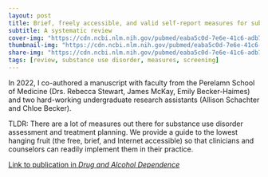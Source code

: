 ```yaml
---
layout: post
title: Brief, freely accessible, and valid self-report measures for substance use disorders and treatment
subtitle: A systematic review
cover-img: "https://cdn.ncbi.nlm.nih.gov/pubmed/eaba5c0d-7e6e-41c6-adb7-42a4806a5336/core/images/pubmed-logo-blue.svg"
thumbnail-img: "https://cdn.ncbi.nlm.nih.gov/pubmed/eaba5c0d-7e6e-41c6-adb7-42a4806a5336/core/images/pubmed-logo-blue.svg"
share-img: "https://cdn.ncbi.nlm.nih.gov/pubmed/eaba5c0d-7e6e-41c6-adb7-42a4806a5336/core/images/pubmed-logo-blue.svg"
tags: [review, substance use disorder, measures, screening]
---
```


In 2022, I co-authored a manuscript with faculty from the Perelamn School of Medicine (Drs. Rebecca Stewart, James McKay, Emily Becker-Haimes) and two hard-working undergraduate research assistants (Allison Schachter and Chloe Becker).

TLDR: There are a lot of measures out there for substance use disorder assessment and treatment planning. We provide a guide to the lowest hanging fruit (the free, brief, and Internet accessible) so that clinicians and counselors can readily implement them in their practice.

[Link to publication in *Drug and Alcohol Dependence*](https://pubmed.ncbi.nlm.nih.gov/36535096/)

